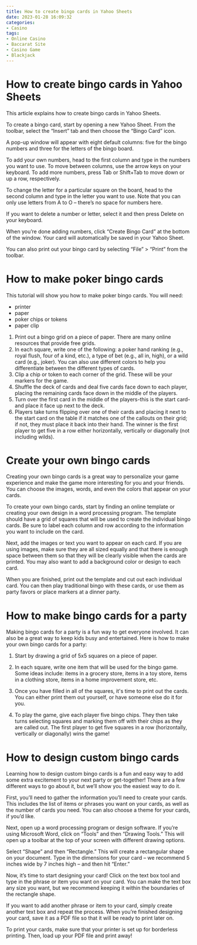 ```yaml
---
title: How to create bingo cards in Yahoo Sheets
date: 2023-01-28 16:09:32
categories:
- Casino
tags:
- Online Casino
- Baccarat Site
- Casino Game
- Blackjack
---
```



#  How to create bingo cards in Yahoo Sheets

This article explains how to create bingo cards in Yahoo Sheets.

To create a bingo card, start by opening a new Yahoo Sheet. From the toolbar, select the “Insert” tab and then choose the “Bingo Card” icon.

A pop-up window will appear with eight default columns: five for the bingo numbers and three for the letters of the bingo board.

To add your own numbers, head to the first column and type in the numbers you want to use. To move between columns, use the arrow keys on your keyboard. To add more numbers, press Tab or Shift+Tab to move down or up a row, respectively.

To change the letter for a particular square on the board, head to the second column and type in the letter you want to use. Note that you can only use letters from A to O – there’s no space for numbers here.

If you want to delete a number or letter, select it and then press Delete on your keyboard.

When you’re done adding numbers, click “Create Bingo Card” at the bottom of the window. Your card will automatically be saved in your Yahoo Sheet.

You can also print out your bingo card by selecting “File” > “Print” from the toolbar.

#  How to make poker bingo cards

This tutorial will show you how to make poker bingo cards. You will need:

* printer
* paper
* poker chips or tokens
* paper clip

1. Print out a bingo grid on a piece of paper. There are many online resources that provide free grids.
2. In each square, write one of the following: a poker hand ranking (e.g., royal flush, four of a kind, etc.), a type of bet (e.g., all in, high), or a wild card (e.g., joker). You can also use different colors to help you differentiate between the different types of cards.
3. Clip a chip or token to each corner of the grid. These will be your markers for the game.
4. Shuffle the deck of cards and deal five cards face down to each player, placing the remaining cards face down in the middle of the players. 
5. Turn over the first card in the middle of the players-this is the start card- and place it face up next to the deck. 
6. Players take turns flipping over one of their cards and placing it next to the start card on the table if it matches one of the callouts on their grid; if not, they must place it back into their hand. The winner is the first player to get five in a row either horizontally, vertically or diagonally (not including wilds).

#  Create your own bingo cards

Creating your own bingo cards is a great way to personalize your game experience and make the game more interesting for you and your friends. You can choose the images, words, and even the colors that appear on your cards.

To create your own bingo cards, start by finding an online template or creating your own design in a word processing program. The template should have a grid of squares that will be used to create the individual bingo cards. Be sure to label each column and row according to the information you want to include on the card.

Next, add the images or text you want to appear on each card. If you are using images, make sure they are all sized equally and that there is enough space between them so that they will be clearly visible when the cards are printed. You may also want to add a background color or design to each card.

When you are finished, print out the template and cut out each individual card. You can then play traditional bingo with these cards, or use them as party favors or place markers at a dinner party.

#  How to make bingo cards for a party

Making bingo cards for a party is a fun way to get everyone involved. It can also be a great way to keep kids busy and entertained. Here is how to make your own bingo cards for a party:

1. Start by drawing a grid of 5x5 squares on a piece of paper.

2. In each square, write one item that will be used for the bingo game. Some ideas include: items in a grocery store, items in a toy store, items in a clothing store, items in a home improvement store, etc.

3. Once you have filled in all of the squares, it's time to print out the cards. You can either print them out yourself, or have someone else do it for you.

4. To play the game, give each player five bingo chips. They then take turns selecting squares and marking them off with their chips as they are called out. The first player to get five squares in a row (horizontally, vertically or diagonally) wins the game!

#  How to design custom bingo cards

Learning how to design custom bingo cards is a fun and easy way to add some extra excitement to your next party or get-together! There are a few different ways to go about it, but we’ll show you the easiest way to do it.

First, you’ll need to gather the information you’ll need to create your cards. This includes the list of items or phrases you want on your cards, as well as the number of cards you need. You can also choose a theme for your cards, if you’d like.

Next, open up a word processing program or design software. If you’re using Microsoft Word, click on “Tools” and then “Drawing Tools.” This will open up a toolbar at the top of your screen with different drawing options.

Select “Shape” and then “Rectangle.” This will create a rectangular shape on your document. Type in the dimensions for your card – we recommend 5 inches wide by 7 inches high – and then hit “Enter.”

Now, it’s time to start designing your card! Click on the text box tool and type in the phrase or item you want on your card. You can make the text box any size you want, but we recommend keeping it within the boundaries of the rectangle shape.

If you want to add another phrase or item to your card, simply create another text box and repeat the process. When you’re finished designing your card, save it as a PDF file so that it will be ready to print later on.

To print your cards, make sure that your printer is set up for borderless printing. Then, load up your PDF file and print away!